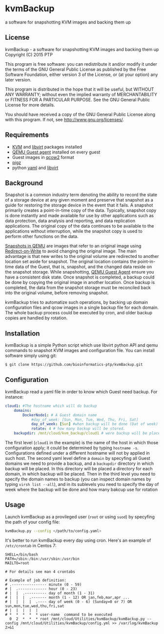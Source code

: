 
kvmBackup
=========================================================================
a software for snapshotting KVM images and backing them up

## License

kvmBackup - a software for snapshotting KVM images and backing them up  
Copyright (C) 2015  PTP

This program is free software: you can redistribute it and/or modify
it under the terms of the GNU General Public License as published by
the Free Software Foundation, either version 3 of the License, or
(at your option) any later version.

This program is distributed in the hope that it will be useful,
but WITHOUT ANY WARRANTY; without even the implied warranty of
MERCHANTABILITY or FITNESS FOR A PARTICULAR PURPOSE.  See the
GNU General Public License for more details.

You should have received a copy of the GNU General Public License
along with this program.  If not, see <http://www.gnu.org/licenses/>.

## Requirements

* [KVM](http://www.linux-kvm.org/page/Main_Page) and [libvirt](http://libvirt.org/index.html) packages installed
* [QEMU Guest agent](http://wiki.libvirt.org/page/Qemu_guest_agent) installed on every guest
* Guest images in [qcow2](https://en.wikipedia.org/wiki/Qcow) format
* [pigz](http://zlib.net/pigz/)
* python [yaml](http://pyyaml.org/) and [libvirt](https://libvirt.org/python.html)

## Background

Snapshot is a common industry term denoting the ability to record the state of a
storage device at any given moment and preserve that snapshot as a guide for restoring
the storage device in the event that it fails. A snapshot primarily creates a point-in-time
copy of the data. Typically, snapshot copy is done instantly and made available
for use by other applications such as data protection, data analysis and reporting,
and data replication applications. The original copy of the data continues to be
available to the applications without interruption, while the snapshot copy is
used to perform other functions on the data.

[Snapshots in QEMU][SnapshotsQemu] are images that refer to an original image using
[Redirect-on-Write][redirect] to avoid changing the original image. The main advantage
is that new writes to the original volume are redirected to another location set aside
for snapshot. The original location contains the point-in-time data of the Guest,
that is, snapshot, and the changed data reside on the snapshot storage. While snapshotting,
[QEMU Guest Agent][qemu-agent] ensure you have a consistent disk state. Once snapshot is completed, a backup could be done by copying the original image in another location.
Once backup is completed, the data from the snapshot storage must be reconciled back
into the original volume, before removing snapshot.

kvmBackup tries to automatize such operations, by backing up domain configuration files
and qcow images in a single backup file for each domain. The whole backup process could be
executed by cron, and older backup copies are handled by rotation.

[SnapshotsQemu]: http://wiki.qemu.org/Documentation/CreateSnapshot
[redirect]: http://www.ibm.com/developerworks/tivoli/library/t-snaptsm1/index.html
[qemu-agent]: http://wiki.libvirt.org/page/Qemu_guest_agent

## Installation

kvmBackup is a simple Python script which use libvirt python API and qemu commands
to snapshot KVM images and configuration file. You can install software simply using git:

```bash
$ git clone https://github.com/bioinformatics-ptp/kvmBackup.git
```

## Configuration

kvmBackup read a yaml file in order to know which Guest need backup. For instance:

```yaml
cloud1: #The hostname which will do backup
    domains:
        DockerNode1: # A Guest domain name
            #day_of_week: [Sun, Mon, Tue, Wed, Thu, Fri, Sat]
            day_of_week: [Sun] #when backup will be done (Dat of week)
            rotate: 4 # how many backup will be stored.
    backupdir: /mnt/cloud/kvm_backup/cloud1 # were backup will be placed
```

The first level (`cloud1` in the example) is the name of the host in which those
configuration apply; it could be determined by typing `hostname -s`. Configurations
defined under a different hostname will not by applied in such host. The second yaml
level define a `domain` by specyfing all Guest domains we need to provide a backup,
and a `backupdir` directory in which backup will be placed. In this directory will
be placed a directory for each domain, in which backup will be placed. Then in the
third level you need to specify the domain names to backup (you can inspect domain
names by typing `virsh list --all`), and in its sublevels you need to specify the
day of week where the backup will be done and how many bakcup use for rotation

## Usage

Launch kvmBackup as a provileged user (`root` or using `suod`) by specyfing the
path of your config file:

```bash
kvmBackup.py --config </path/to/config.yaml>
```

It's better to run kvmBackup every day using cron. Here's an example of `/etc/crontab`
in Centos 7:

```
SHELL=/bin/bash
PATH=/sbin:/bin:/usr/sbin:/usr/bin
MAILTO=root

# For details see man 4 crontabs

# Example of job definition:
# .---------------- minute (0 - 59)
# |  .------------- hour (0 - 23)
# |  |  .---------- day of month (1 - 31)
# |  |  |  .------- month (1 - 12) OR jan,feb,mar,apr ...
# |  |  |  |  .---- day of week (0 - 6) (Sunday=0 or 7) OR sun,mon,tue,wed,thu,fri,sat
# |  |  |  |  |
# *  *  *  *  * user-name  command to be executed
  0  2  *  *  * root /mnt/cloud/Utilities/kvmBackup/kvmBackup.py --config /mnt/cloud/Utilities/kvmBackup/config.yml >> /var/log/kvmBackup 2>&1
```
